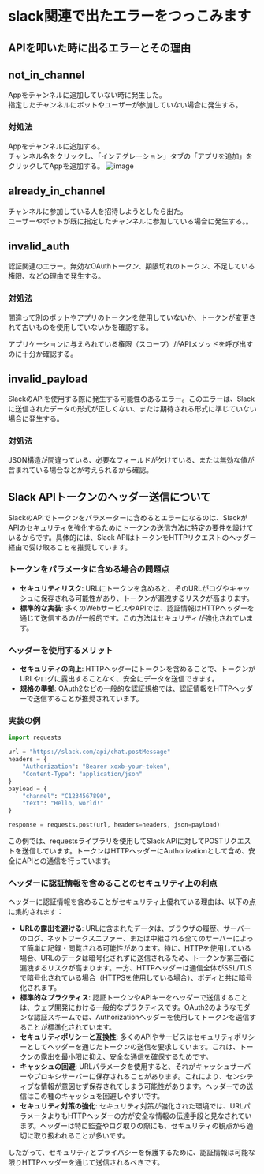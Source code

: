 # slack関連で出たエラーをつっこみます

## APIを叩いた時に出るエラーとその理由

## not_in_channel
Appをチャンネルに追加していない時に発生した。  
指定したチャンネルにボットやユーザーが参加していない場合に発生する。

### 対処法
Appをチャンネルに追加する。  
チャンネル名をクリックし、「インテグレーション」タブの「アプリを追加」をクリックしてAppを追加する。
![image](https://github.com/naoya-fuke/SlackStuff/assets/79356057/95fe849b-9402-4dfc-9cfb-5a3daa92a8d5)



## already_in_channel
チャンネルに参加している人を招待しようとしたら出た。  
ユーザーやボットが既に指定したチャンネルに参加している場合に発生する。。



## invalid_auth
認証関連のエラー。無効なOAuthトークン、期限切れのトークン、不足している権限、などの理由で発生する。

### 対処法
間違って別のボットやアプリのトークンを使用していないか、トークンが変更されて古いものを使用していないかを確認する。

アプリケーションに与えられている権限（スコープ）がAPIメソッドを呼び出すのに十分か確認する。


## invalid_payload
SlackのAPIを使用する際に発生する可能性のあるエラー。このエラーは、Slackに送信されたデータの形式が正しくない、または期待される形式に準じていない場合に発生する。

### 対処法
JSON構造が間違っている、必要なフィールドが欠けている、または無効な値が含まれている場合などが考えられるから確認。


## Slack APIトークンのヘッダー送信について

SlackのAPIでトークンをパラメーターに含めるとエラーになるのは、SlackがAPIのセキュリティを強化するためにトークンの送信方法に特定の要件を設けているからです。具体的には、Slack APIはトークンをHTTPリクエストのヘッダー経由で受け取ることを推奨しています。

### トークンをパラメータに含める場合の問題点
- **セキュリティリスク**: URLにトークンを含めると、そのURLがログやキャッシュに保存される可能性があり、トークンが漏洩するリスクが高まります。
- **標準的な実装**: 多くのWebサービスやAPIでは、認証情報はHTTPヘッダーを通じて送信するのが一般的です。この方法はセキュリティが強化されています。

### ヘッダーを使用するメリット
- **セキュリティの向上**: HTTPヘッダーにトークンを含めることで、トークンがURLやログに露出することなく、安全にデータを送信できます。
- **規格の準拠**: OAuth2などの一般的な認証規格では、認証情報をHTTPヘッダーで送信することが推奨されています。

### 実装の例
```python
import requests

url = "https://slack.com/api/chat.postMessage"
headers = {
    "Authorization": "Bearer xoxb-your-token",
    "Content-Type": "application/json"
}
payload = {
    "channel": "C1234567890",
    "text": "Hello, world!"
}

response = requests.post(url, headers=headers, json=payload)
```
この例では、requestsライブラリを使用してSlack APIに対してPOSTリクエストを送信しています。トークンはHTTPヘッダーにAuthorizationとして含め、安全にAPIとの通信を行っています。

### ヘッダーに認証情報を含めることのセキュリティ上の利点

ヘッダーに認証情報を含めることがセキュリティ上優れている理由は、以下の点に集約されます：

- **URLの露出を避ける**: URLに含まれたデータは、ブラウザの履歴、サーバーのログ、ネットワークスニファー、または中継される全てのサーバーによって簡単に記録・閲覧される可能性があります。特に、HTTPを使用している場合、URLのデータは暗号化されずに送信されるため、トークンが第三者に漏洩するリスクが高まります。一方、HTTPヘッダーは通信全体がSSL/TLSで暗号化されている場合（HTTPSを使用している場合）、ボディと共に暗号化されます。
- **標準的なプラクティス**: 認証トークンやAPIキーをヘッダーで送信することは、ウェブ開発における一般的なプラクティスです。OAuth2のようなモダンな認証スキームでは、Authorizationヘッダーを使用してトークンを送信することが標準化されています。
- **セキュリティポリシーと互換性**: 多くのAPIやサービスはセキュリティポリシーとしてヘッダーを通じたトークンの送信を要求しています。これは、トークンの露出を最小限に抑え、安全な通信を確保するためです。
- **キャッシュの回避**: URLパラメータを使用すると、それがキャッシュサーバーやプロキシサーバーに保存されることがあります。これにより、センシティブな情報が意図せず保存されてしまう可能性があります。ヘッダーでの送信はこの種のキャッシュを回避しやすいです。
- **セキュリティ対策の強化**: セキュリティ対策が強化された環境では、URLパラメータよりもHTTPヘッダーの方が安全な情報の伝達手段と見なされています。ヘッダーは特に監査やログ取りの際にも、セキュリティの観点から適切に取り扱われることが多いです。

したがって、セキュリティとプライバシーを保護するために、認証情報は可能な限りHTTPヘッダーを通じて送信されるべきです。
